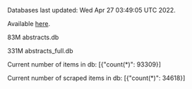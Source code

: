 Databases last updated: Wed Apr 27 03:49:05 UTC 2022. 

Available [here](https://github.com/cbeauhilton/ash-db/releases).


83M	abstracts.db

331M	abstracts_full.db

Current number of items in db:
[{"count(*)": 93309}]

Current number of scraped items in db:
[{"count(*)": 34618}]
